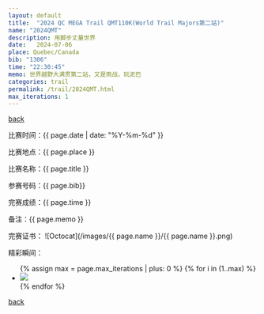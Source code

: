 ```yaml
---
layout: default
title:  "2024 QC MEGA Trail QMT110K(World Trail Majors第二站)"
name: "2024QMT"
description: 用脚步丈量世界
date:   2024-07-06
place: Quebec/Canada
bib: "1306"
time: "22:30:45"
memo: 世界越野大满贯第二站，又是雨战，玩泥巴
categories: trail
permalink: /trail/2024QMT.html
max_iterations: 1
---
```

[back](/trail)

比赛时间：{{ page.date | date: "%Y-%m-%d" }}

比赛地点：{{ page.place }}

比赛名称：{{ page.title }}

参赛号码：{{ page.bib}}

完赛成绩：{{ page.time }}

备注：{{ page.memo }}

完赛证书：
![Octocat](/images/{{ page.name }}/{{ page.name }}.png)

精彩瞬间：
<ul>
{% assign max = page.max_iterations | plus: 0 %}
{% for i in (1..max) %}
    <li><img src="/images/{{ page.name }}/{{ page.name }}-{{ i }}.jpeg"></li>
{% endfor %}
</ul>

[back](/trail)
